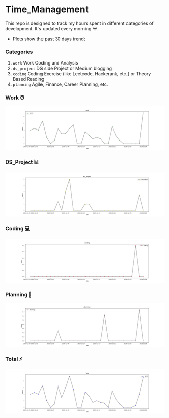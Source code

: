 # Time_Management
This repo is designed to track my hours spent in different categories of development. It's updated every morning :sunny:.
- Plots show the past 30 days trend;

### Categories
1. `work` Work Coding and Analysis
2. `ds_project` DS side Project or Medium blogging
3. `coding` Coding Exercise (like Leetcode, Hackerank, etc.) or Theory Based Reading
4. `planning` Agile, Finance, Career Planning, etc.  

### Work :alarm_clock:
![work](https://github.com/krystinli/Time_Management/blob/main/img/work.png)

### DS_Project :bar_chart:
![ds_project](https://github.com/krystinli/Time_Management/blob/main/img/ds_project.png)

### Coding :computer:
![coding](https://github.com/krystinli/Time_Management/blob/main/img/coding.png)

### Planning :pencil:
![planning](https://github.com/krystinli/Time_Management/blob/main/img/planning.png)

### Total :zap:
![total](https://github.com/krystinli/Time_Management/blob/main/img/Total.png)
